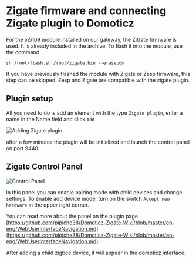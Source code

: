 # Zigate firmware and connecting Zigate plugin to Domoticz

For the jn5169 module installed on our gateway, the ZiGate firmware is used.
It is already included in the archive. To flash it into the module, use the command

```shell script
sh /root/flash.sh /root/zigate.bin --erasepdm
```

If you have previously flashed the module with Zigate or Zesp firmware, this step can be skipped. Zesp and Zigate are compatible with the zigate plugin.

## Plugin setup

All you need to do is add an element with the type
`Zigate plugin`, enter a name in the Name field and click `Add`

![Adding Zigate plugin](images/zigate_plugin.png)

after a few minutes the plugin will be initialized and launch the control panel on port 9440.


## Zigate Control Panel

![Control Panel](images/zigate_dashboard.png)

In this panel you can enable pairing mode with child devices and
change settings.
To enable add device mode, turn on the switch
`Accept new hardware` in the upper right corner.


You can read more about the panel on the plugin page
[https://github.com/pipiche38/Domoticz-Zigate-Wiki/blob/master/en-eng/WebUserInterfaceNavigation.md](https://github.com/pipiche38/Domoticz-Zigate-Wiki/blob/master/en-eng/WebUserInterfaceNavigation.md)

After adding a child zigbee device, it will appear in the domoticz interface.
